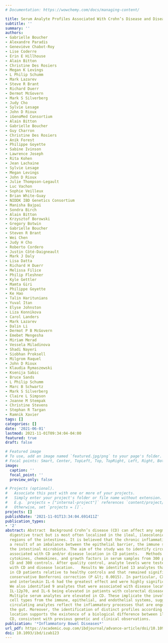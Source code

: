 ```yaml
---
# Documentation: https://wowchemy.com/docs/managing-content/

title: Serum Analyte Profiles Associated With Crohn’s Disease and Disease Location
subtitle: ''
summary: ''
authors:
- Gabrielle Boucher
- Alexandre Paradis
- Geneviève Chabot-Roy
- Lise Coderre
- Erin E Hillhouse
- Alain Bitton
- Christine Des Rosiers
- Megan K Levings
- L Philip Schumm
- Mark Lazarev
- Steve R Brant
- Richard Duerr
- Dermot McGovern
- Mark S Silverberg
- Judy Cho
- Sylvie Lesage
- John D Rioux
- iGenoMed Consortium
- Alain Bitton
- Gabrielle Boucher
- Guy Charron
- Christine Des Rosiers
- Anik Forest
- Philippe Goyette
- Sabine Ivinson
- Lawrence Joseph
- Rita Kohen
- Jean Lachaine
- Sylvie Lesage
- Megan Levings
- John D Rioux
- Julie Thompson-Legault
- Luc Vachon
- Sophie Veilleux
- Brian White-Guay
- NIDDK IBD Genetics Consortium
- Manisha Bajpai
- Sondra Birch
- Alain Bitton
- Krzysztof Borowski
- Gregory Botwin
- Gabrielle Boucher
- Steven R Brant
- Wei Chen
- Judy H Cho
- Roberto Cordero
- Justin Côté-Daigneault
- Mark J Daly
- Lisa Datta
- Richard H Duerr
- Melissa Filice
- Philip Fleshner
- Kyle Gettler
- Mamta Giri
- Philippe Goyette
- Ke Hao
- Talin Haritunians
- Yuval Itan
- Elyse Johnston
- Liza Konnikova
- Carol Landers
- Mark Lazarev
- Dalin Li
- Dermot P B McGovern
- Emebet Mengesha
- Miriam Merad
- Vessela Miladinova
- Shadi Nayeri
- Siobhan Proksell
- Milgrom Raquel
- John D Rioux
- Klaudia Rymaszewski
- Ksenija Sabic
- Bruce Sands
- L Philip Schumm
- Marc B Schwartz
- Mark S Silverberg
- Claire L Simpson
- Joanne M Stempak
- Christine Stevens
- Stephan R Targan
- Ramnik Xavier
tags: []
categories: []
date: '2021-06-01'
lastmod: 2021-11-01T09:34:04-04:00
featured: true
draft: false

# Featured image
# To use, add an image named `featured.jpg/png` to your page's folder.
# Focal points: Smart, Center, TopLeft, Top, TopRight, Left, Right, BottomLeft, Bottom, BottomRight.
image:
  caption: ''
  focal_point: ''
  preview_only: false

# Projects (optional).
#   Associate this post with one or more of your projects.
#   Simply enter your project's folder or file name without extension.
#   E.g. `projects = ["internal-project"]` references `content/project/deep-learning/index.md`.
#   Otherwise, set `projects = []`.
projects: []
publishDate: '2021-11-01T13:34:04.691411Z'
publication_types:
- '2'
abstract: Abstract  Background Crohn’s disease (CD) can affect any segment of the
  digestive tract but is most often localized in the ileal, ileocolonic, and colorectal
  regions of the intestines. It is believed that the chronic inflammation in CD is
  a result of an imbalance between the epithelial barrier, the immune system, and
  the intestinal microbiota. The aim of the study was to identify circulating markers
  associated with CD and/or disease location in CD patients.   Methods We tested 49
  cytokines, chemokines, and growth factors in serum samples from 300 patients with
  CD and 300 controls. After quality control, analyte levels were tested for association
  with CD and disease location.   Results We identified 13 analytes that were higher
  in CD patients relative to healthy controls and that remained significant after
  conservative Bonferroni correction (P &lt; 0.0015). In particular, CXCL9, CXCL1,
  and interleukin IL-6 had the greatest effect and were highly significant (P &lt; 5 × 10–7).
  We also identified 9 analytes that were associated with disease location, with VEGF,
  IL-12p70, and IL-6 being elevated in patients with colorectal disease (P &lt; 3 × 10–4).   Conclusions
  Multiple serum analytes are elevated in CD. These implicate the involvement of multiple
  cell types from the immune, epithelial, and endothelial systems, suggesting that
  circulating analytes reflect the inflammatory processes that are ongoing within
  the gut. Moreover, the identification of distinct profiles according to disease
  location supports the existence of a biological difference between ileal and colonic
  CD, consistent with previous genetic and clinical observations.
publication: '*Inflammatory Bowel Diseases*'
url_pdf: https://academic.oup.com/ibdjournal/advance-article/doi/10.1093/ibd/izab123/6295435
doi: 10.1093/ibd/izab123
---
```

